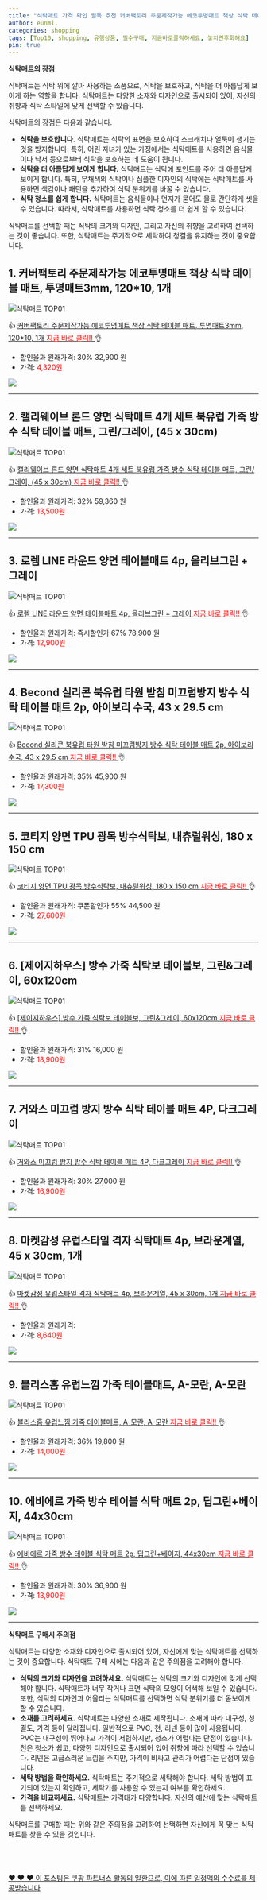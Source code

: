 ```yaml
---
title: "식탁매트 가격 확인 필독 추천 커버팩토리 주문제작가능 에코투명매트 책상 식탁 테이블 매트, 투명매트3mm, 120*10, 1개 비교 장점 구매가이드"
author: eunmi.
categories: shopping
tags: [Top10, shopping, 유행상품, 필수구매, 지금바로클릭하세요, 놓치면후회해요]
pin: true
---
```

**식탁매트의 장점**

식탁매트는 식탁 위에 깔아 사용하는 소품으로, 식탁을 보호하고, 식탁을 더 아름답게 보이게 하는 역할을 합니다. 식탁매트는 다양한 소재와 디자인으로 출시되어 있어, 자신의 취향과 식탁 스타일에 맞게 선택할 수 있습니다.

식탁매트의 장점은 다음과 같습니다.

* **식탁을 보호합니다.** 식탁매트는 식탁의 표면을 보호하여 스크래치나 얼룩이 생기는 것을 방지합니다. 특히, 어린 자녀가 있는 가정에서는 식탁매트를 사용하면 음식물이나 낙서 등으로부터 식탁을 보호하는 데 도움이 됩니다.
* **식탁을 더 아름답게 보이게 합니다.** 식탁매트는 식탁에 포인트를 주어 더 아름답게 보이게 합니다. 특히, 무채색의 식탁이나 심플한 디자인의 식탁에는 식탁매트를 사용하면 색감이나 패턴을 추가하여 식탁 분위기를 바꿀 수 있습니다.
* **식탁 청소를 쉽게 합니다.** 식탁매트는 음식물이나 먼지가 묻어도 물로 간단하게 씻을 수 있습니다. 따라서, 식탁매트를 사용하면 식탁 청소를 더 쉽게 할 수 있습니다.

식탁매트를 선택할 때는 식탁의 크기와 디자인, 그리고 자신의 취향을 고려하여 선택하는 것이 좋습니다. 또한, 식탁매트는 주기적으로 세탁하여 청결을 유지하는 것이 중요합니다.

   

## 1. 커버팩토리 주문제작가능 에코투명매트 책상 식탁 테이블 매트, 투명매트3mm, 120*10, 1개

![식탁매트 TOP01](https://thumbnail10.coupangcdn.com/thumbnails/remote/230x230ex/image/vendor_inventory/12d7/dcde6e58765a59b3fc59749859bb011671f2b3bab7b9747ad251b52396d2.jpg)


👍 [커버팩토리 주문제작가능 에코투명매트 책상 식탁 테이블 매트, 투명매트3mm, 120*10, 1개 <font color=red> 지금 바로 클릭!! </font> ](https://link.coupang.com/re/AFFSDP?lptag=AF3617701&subid=GithubCoopas&pageKey=7706287322&traceid=V0-153&itemId=20014266047&vendorItemId=4472956652) 👌 


- 할인율과 원래가격: 30%  32,900   원
- 가격: <span style='color:red'>4,320원</span>

[![](/discount_price.png)](https://link.coupang.com/re/AFFSDP?lptag=AF3617701&subid=GithubCoopas&pageKey=7706287322&traceid=V0-153&itemId=20014266047&vendorItemId=4472956652)

---


   

## 2. 캘리웨이브 론드 양면 식탁매트 4개 세트 북유럽 가죽 방수 식탁 테이블 매트, 그린/그레이, (45 x 30cm)

![식탁매트 TOP01](https://thumbnail10.coupangcdn.com/thumbnails/remote/230x230ex/image/vendor_inventory/136b/113eab5a2713624dc6c335434e470494942290860bde532a076eb3bc71fc.jpg)


👍 [캘리웨이브 론드 양면 식탁매트 4개 세트 북유럽 가죽 방수 식탁 테이블 매트, 그린/그레이, (45 x 30cm) <font color=red> 지금 바로 클릭!! </font> ](https://link.coupang.com/re/AFFSDP?lptag=AF3617701&subid=GithubCoopas&pageKey=6365022677&traceid=V0-153&itemId=13454907847&vendorItemId=80742519876) 👌 


- 할인율과 원래가격: 32%  59,360   원
- 가격: <span style='color:red'>13,500원</span>

[![](/discount_price.png)](https://link.coupang.com/re/AFFSDP?lptag=AF3617701&subid=GithubCoopas&pageKey=6365022677&traceid=V0-153&itemId=13454907847&vendorItemId=80742519876)

---


   

## 3. 로렘 LINE 라운드 양면 테이블매트 4p, 올리브그린 + 그레이

![식탁매트 TOP01](https://thumbnail8.coupangcdn.com/thumbnails/remote/230x230ex/image/retail/images/2023/06/12/15/6/a2c50dd5-8534-4245-91dc-c93cac8bb073.jpg)


👍 [로렘 LINE 라운드 양면 테이블매트 4p, 올리브그린 + 그레이 <font color=red> 지금 바로 클릭!! </font> ](https://link.coupang.com/re/AFFSDP?lptag=AF3617701&subid=GithubCoopas&pageKey=7212310963&traceid=V0-153&itemId=19133329837&vendorItemId=86252905971) 👌 


- 할인율과 원래가격: 즉시할인가 67%  78,900   원
- 가격: <span style='color:red'>12,900원</span>

[![](/discount_price.png)](https://link.coupang.com/re/AFFSDP?lptag=AF3617701&subid=GithubCoopas&pageKey=7212310963&traceid=V0-153&itemId=19133329837&vendorItemId=86252905971)

---


   

## 4. Becond 실리콘 북유럽 타원 받침 미끄럼방지 방수 식탁 테이블 매트 2p, 아이보리 수국, 43 x 29.5 cm

![식탁매트 TOP01](https://thumbnail10.coupangcdn.com/thumbnails/remote/230x230ex/image/retail/images/2023/04/25/15/1/7757e6f1-3578-4e88-959b-9efeba576c17.png)


👍 [Becond 실리콘 북유럽 타원 받침 미끄럼방지 방수 식탁 테이블 매트 2p, 아이보리 수국, 43 x 29.5 cm <font color=red> 지금 바로 클릭!! </font> ](https://link.coupang.com/re/AFFSDP?lptag=AF3617701&subid=GithubCoopas&pageKey=6711310665&traceid=V0-153&itemId=15581887901&vendorItemId=85778320328) 👌 


- 할인율과 원래가격: 35%  45,900   원
- 가격: <span style='color:red'>17,300원</span>

[![](/discount_price.png)](https://link.coupang.com/re/AFFSDP?lptag=AF3617701&subid=GithubCoopas&pageKey=6711310665&traceid=V0-153&itemId=15581887901&vendorItemId=85778320328)

---


   

## 5. 코티지 양면 TPU 광목 방수식탁보, 내츄럴워싱, 180 x 150 cm

![식탁매트 TOP01](https://thumbnail8.coupangcdn.com/thumbnails/remote/230x230ex/image/rs_quotation_api/nibejubf/8fa5cb240e544a2ba047ba9c8dac458f.jpg)


👍 [코티지 양면 TPU 광목 방수식탁보, 내츄럴워싱, 180 x 150 cm <font color=red> 지금 바로 클릭!! </font> ](https://link.coupang.com/re/AFFSDP?lptag=AF3617701&subid=GithubCoopas&pageKey=7327223783&traceid=V0-153&itemId=18804467316&vendorItemId=85935160372) 👌 


- 할인율과 원래가격: 쿠폰할인가 55%  44,500   원
- 가격: <span style='color:red'>27,600원</span>

[![](/discount_price.png)](https://link.coupang.com/re/AFFSDP?lptag=AF3617701&subid=GithubCoopas&pageKey=7327223783&traceid=V0-153&itemId=18804467316&vendorItemId=85935160372)

---


   

## 6. [제이지하우스] 방수 가죽 식탁보 테이블보, 그린&그레이, 60x120cm

![식탁매트 TOP01](https://thumbnail10.coupangcdn.com/thumbnails/remote/230x230ex/image/vendor_inventory/5bea/ea46d92e20b938f575943cafc62d8b188e9ac6072821f6c8d7f0c236d379.png)


👍 [[제이지하우스] 방수 가죽 식탁보 테이블보, 그린&그레이, 60x120cm <font color=red> 지금 바로 클릭!! </font> ](https://link.coupang.com/re/AFFSDP?lptag=AF3617701&subid=GithubCoopas&pageKey=5343183789&traceid=V0-153&itemId=7837642023&vendorItemId=75127407715) 👌 


- 할인율과 원래가격: 31%  16,000   원
- 가격: <span style='color:red'>18,900원</span>

[![](/discount_price.png)](https://link.coupang.com/re/AFFSDP?lptag=AF3617701&subid=GithubCoopas&pageKey=5343183789&traceid=V0-153&itemId=7837642023&vendorItemId=75127407715)

---


   

## 7. 거와스 미끄럼 방지 방수 식탁 테이블 매트 4P, 다크그레이

![식탁매트 TOP01](https://thumbnail8.coupangcdn.com/thumbnails/remote/230x230ex/image/vendor_inventory/0cf4/c316870b0ab829c0186940250b6ba19736655a8a9c20f326622786f9e1f8.jpg)


👍 [거와스 미끄럼 방지 방수 식탁 테이블 매트 4P, 다크그레이 <font color=red> 지금 바로 클릭!! </font> ](https://link.coupang.com/re/AFFSDP?lptag=AF3617701&subid=GithubCoopas&pageKey=6053407112&traceid=V0-153&itemId=14550789253&vendorItemId=86636978919) 👌 


- 할인율과 원래가격: 30%  27,000   원
- 가격: <span style='color:red'>16,900원</span>

[![](/discount_price.png)](https://link.coupang.com/re/AFFSDP?lptag=AF3617701&subid=GithubCoopas&pageKey=6053407112&traceid=V0-153&itemId=14550789253&vendorItemId=86636978919)

---


   

## 8. 마켓감성 유럽스타일 격자 식탁매트 4p, 브라운계열, 45 x 30cm, 1개

![식탁매트 TOP01](https://thumbnail9.coupangcdn.com/thumbnails/remote/230x230ex/image/retail/images/2018/05/17/15/8/7ca63667-1b34-43aa-a856-c9e82e68a29b.jpg)


👍 [마켓감성 유럽스타일 격자 식탁매트 4p, 브라운계열, 45 x 30cm, 1개 <font color=red> 지금 바로 클릭!! </font> ](https://link.coupang.com/re/AFFSDP?lptag=AF3617701&subid=GithubCoopas&pageKey=92792813&traceid=V0-153&itemId=288126809&vendorItemId=3707444794) 👌 


- 할인율과 원래가격: 
- 가격: <span style='color:red'>8,640원</span>

[![](/discount_price.png)](https://link.coupang.com/re/AFFSDP?lptag=AF3617701&subid=GithubCoopas&pageKey=92792813&traceid=V0-153&itemId=288126809&vendorItemId=3707444794)

---


   

## 9. 블리스홈 유럽느낌 가죽 테이블매트, A-모란, A-모란

![식탁매트 TOP01](https://thumbnail10.coupangcdn.com/thumbnails/remote/230x230ex/image/vendor_inventory/b799/ae17c6122288189d873425f04dda83acaf1a3945c48b15a7c245e9d2b158.jpg)


👍 [블리스홈 유럽느낌 가죽 테이블매트, A-모란, A-모란 <font color=red> 지금 바로 클릭!! </font> ](https://link.coupang.com/re/AFFSDP?lptag=AF3617701&subid=GithubCoopas&pageKey=7289015916&traceid=V0-153&itemId=18625772659&vendorItemId=85761153262) 👌 


- 할인율과 원래가격: 36%  19,800   원
- 가격: <span style='color:red'>14,000원</span>

[![](/discount_price.png)](https://link.coupang.com/re/AFFSDP?lptag=AF3617701&subid=GithubCoopas&pageKey=7289015916&traceid=V0-153&itemId=18625772659&vendorItemId=85761153262)

---


   

## 10. 에비에르 가죽 방수 테이블 식탁 매트 2p, 딥그린+베이지, 44x30cm

![식탁매트 TOP01](https://thumbnail8.coupangcdn.com/thumbnails/remote/230x230ex/image/vendor_inventory/d209/1b3e1e4323066ef0f228806d0a4cc456b7a4b0005a85ec747499359e7c4c.jpg)


👍 [에비에르 가죽 방수 테이블 식탁 매트 2p, 딥그린+베이지, 44x30cm <font color=red> 지금 바로 클릭!! </font> ](https://link.coupang.com/re/AFFSDP?lptag=AF3617701&subid=GithubCoopas&pageKey=6311528727&traceid=V0-153&itemId=13103266792&vendorItemId=80363647675) 👌 


- 할인율과 원래가격: 30%  36,900   원
- 가격: <span style='color:red'>13,900원</span>

[![](/discount_price.png)](https://link.coupang.com/re/AFFSDP?lptag=AF3617701&subid=GithubCoopas&pageKey=6311528727&traceid=V0-153&itemId=13103266792&vendorItemId=80363647675)

---
**식탁매트 구매시 주의점**

식탁매트는 다양한 소재와 디자인으로 출시되어 있어, 자신에게 맞는 식탁매트를 선택하는 것이 중요합니다. 식탁매트 구매 시에는 다음과 같은 주의점을 고려해야 합니다.

* **식탁의 크기와 디자인을 고려하세요.** 식탁매트는 식탁의 크기와 디자인에 맞게 선택해야 합니다. 식탁매트가 너무 작거나 크면 식탁의 모양이 어색해 보일 수 있습니다. 또한, 식탁의 디자인과 어울리는 식탁매트를 선택하면 식탁 분위기를 더 돋보이게 할 수 있습니다.
* **소재를 고려하세요.** 식탁매트는 다양한 소재로 제작됩니다. 소재에 따라 내구성, 청결도, 가격 등이 달라집니다. 일반적으로 PVC, 천, 리넨 등이 많이 사용됩니다. PVC는 내구성이 뛰어나고 가격이 저렴하지만, 청소가 어렵다는 단점이 있습니다. 천은 청소가 쉽고, 다양한 디자인으로 출시되어 있어 취향에 따라 선택할 수 있습니다. 리넨은 고급스러운 느낌을 주지만, 가격이 비싸고 관리가 어렵다는 단점이 있습니다.
* **세탁 방법을 확인하세요.** 식탁매트는 주기적으로 세탁해야 합니다. 세탁 방법이 표기되어 있는지 확인하고, 세탁기를 사용할 수 있는지 여부를 확인하세요.
* **가격을 비교하세요.** 식탁매트는 가격대가 다양합니다. 자신의 예산에 맞는 식탁매트를 선택하세요.

식탁매트를 구매할 때는 위와 같은 주의점을 고려하여 선택하면 자신에게 꼭 맞는 식탁매트를 찾을 수 있을 것입니다.<br><br><br><br><br> [ ❤ ❤ ❤ 이 포스팅은 쿠팡 파트너스 활동의 일환으로, 이에 따른 일정액의 수수료를 제공받습니다](https://link.coupang.com/a/bcEFyh)